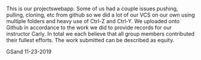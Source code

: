 This is our projectswebapp. Some of us had a couple issues pushing, pulling, cloning, etc from github
so we did a lot of our VCS on our own using multiple folders and heavy use of Ctrl-Z and Ctrl-Y. We
uploaded onto Github in accordance to the work we did to provide records for our instructor Carly.
In total we each believe that all group members contributed their fullest efforts. The work submitted can be
described as equity.

GSand 11-23-2019
